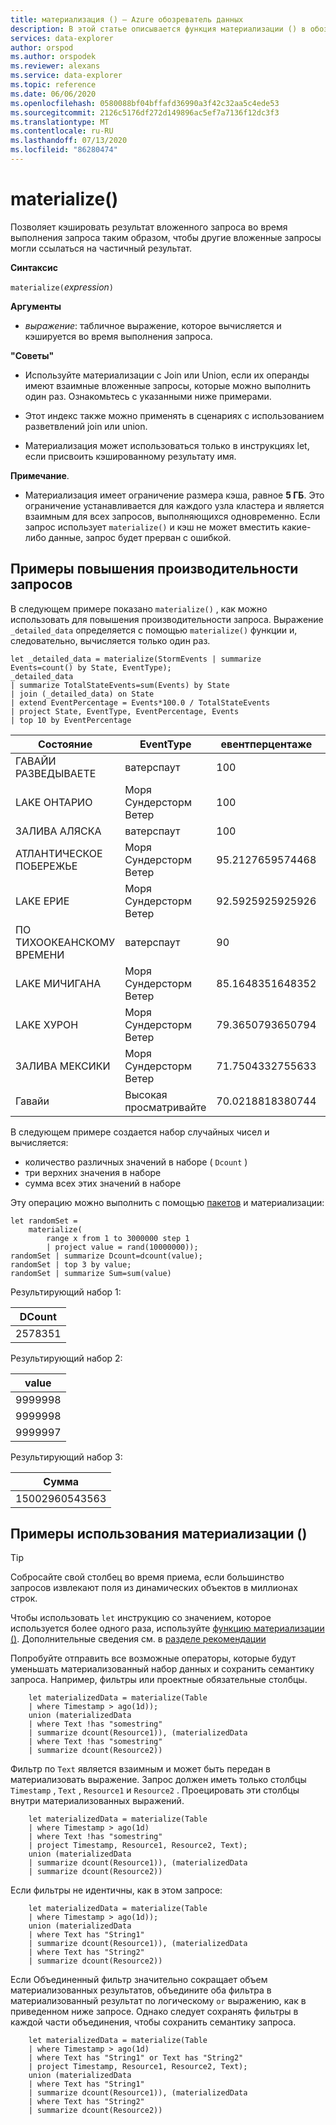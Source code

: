 ```yaml
---
title: материализация () — Azure обозреватель данных
description: В этой статье описывается функция материализации () в обозреватель данных Azure.
services: data-explorer
author: orspod
ms.author: orspodek
ms.reviewer: alexans
ms.service: data-explorer
ms.topic: reference
ms.date: 06/06/2020
ms.openlocfilehash: 0580088bf04bffafd36990a3f42c32aa5c4ede53
ms.sourcegitcommit: 2126c5176df272d149896ac5ef7a7136f12dc3f3
ms.translationtype: MT
ms.contentlocale: ru-RU
ms.lasthandoff: 07/13/2020
ms.locfileid: "86280474"
---
```

# <a name="materialize"></a>materialize()

Позволяет кэшировать результат вложенного запроса во время выполнения запроса таким образом, чтобы другие вложенные запросы могли ссылаться на частичный результат.
 
**Синтаксис**

`materialize(`*expression*`)`

**Аргументы**

* *выражение*: табличное выражение, которое вычисляется и кэшируется во время выполнения запроса.

**"Советы"**

* Используйте материализации с Join или Union, если их операнды имеют взаимные вложенные запросы, которые можно выполнить один раз. Ознакомьтесь с указанными ниже примерами.

* Этот индекс также можно применять в сценариях с использованием разветвлений join или union.

* Материализация может использоваться только в инструкциях let, если присвоить кэшированному результату имя.

**Примечание**.

* Материализация имеет ограничение размера кэша, равное **5 ГБ**. 
  Это ограничение устанавливается для каждого узла кластера и является взаимным для всех запросов, выполняющихся одновременно.
  Если запрос использует `materialize()` и кэш не может вместить какие-либо данные, запрос будет прерван с ошибкой.

## <a name="examples-of-query-performance-improvement"></a>Примеры повышения производительности запросов

В следующем примере показано `materialize()` , как можно использовать для повышения производительности запроса.
Выражение `_detailed_data` определяется с помощью `materialize()` функции и, следовательно, вычисляется только один раз.

<!-- csl: https://help.kusto.windows.net/Samples -->
```kusto
let _detailed_data = materialize(StormEvents | summarize Events=count() by State, EventType);
_detailed_data
| summarize TotalStateEvents=sum(Events) by State
| join (_detailed_data) on State
| extend EventPercentage = Events*100.0 / TotalStateEvents
| project State, EventType, EventPercentage, Events
| top 10 by EventPercentage
```

|Состояние|EventType|евентперцентаже|События|
|---|---|---|---|
|ГАВАЙИ РАЗВЕДЫВАЕТЕ|ватерспаут|100|2|
|LAKE ОНТАРИО|Моря Сундерсторм Ветер|100|8|
|ЗАЛИВА АЛЯСКА|ватерспаут|100|4|
|АТЛАНТИЧЕСКОЕ ПОБЕРЕЖЬЕ|Моря Сундерсторм Ветер|95.2127659574468|179|
|LAKE ЕРИЕ|Моря Сундерсторм Ветер|92.5925925925926|25|
|ПО ТИХООКЕАНСКОМУ ВРЕМЕНИ|ватерспаут|90|9|
|LAKE МИЧИГАНА|Моря Сундерсторм Ветер|85.1648351648352|155|
|LAKE ХУРОН|Моря Сундерсторм Ветер|79.3650793650794|50|
|ЗАЛИВА МЕКСИКИ|Моря Сундерсторм Ветер|71.7504332755633|414|
|Гавайи|Высокая просматривайте|70.0218818380744|320|


В следующем примере создается набор случайных чисел и вычисляется: 
* количество различных значений в наборе ( `Dcount` )
* три верхних значения в наборе 
* сумма всех этих значений в наборе 
 
Эту операцию можно выполнить с помощью [пакетов](batches.md) и материализации:

<!-- csl: https://help.kusto.windows.net/Samples -->
```kusto
let randomSet = 
    materialize(
        range x from 1 to 3000000 step 1
        | project value = rand(10000000));
randomSet | summarize Dcount=dcount(value);
randomSet | top 3 by value;
randomSet | summarize Sum=sum(value)
```

Результирующий набор 1:  

|DCount|
|---|
|2578351|

Результирующий набор 2: 

|value|
|---|
|9999998|
|9999998|
|9999997|

Результирующий набор 3: 

|Сумма|
|---|
|15002960543563|

## <a name="examples-of-using-materialize"></a>Примеры использования материализации ()

> [!TIP]
> Собросайте свой столбец во время приема, если большинство запросов извлекают поля из динамических объектов в миллионах строк.
> 
> Чтобы использовать `let` инструкцию со значением, которое используется более одного раза, используйте [функцию материализации ()](./materializefunction.md).
> Дополнительные сведения см. в [разделе рекомендации](best-practices.md)

Попробуйте отправить все возможные операторы, которые будут уменьшать материализованный набор данных и сохранить семантику запроса. Например, фильтры или проектные обязательные столбцы.

```kusto
    let materializedData = materialize(Table
    | where Timestamp > ago(1d));
    union (materializedData
    | where Text !has "somestring"
    | summarize dcount(Resource1)), (materializedData
    | where Text !has "somestring"
    | summarize dcount(Resource2))
```

Фильтр по `Text` является взаимным и может быть передан в материализовать выражение.
Запрос должен иметь только столбцы `Timestamp` , `Text` , `Resource1` и `Resource2` . Проецировать эти столбцы внутри материализованных выражений.
    
```kusto
    let materializedData = materialize(Table
    | where Timestamp > ago(1d)
    | where Text !has "somestring"
    | project Timestamp, Resource1, Resource2, Text);
    union (materializedData
    | summarize dcount(Resource1)), (materializedData
    | summarize dcount(Resource2))
```
    
Если фильтры не идентичны, как в этом запросе:  

```kusto
    let materializedData = materialize(Table
    | where Timestamp > ago(1d));
    union (materializedData
    | where Text has "String1"
    | summarize dcount(Resource1)), (materializedData
    | where Text has "String2"
    | summarize dcount(Resource2))
 ```

Если Объединенный фильтр значительно сокращает объем материализованных результатов, объедините оба фильтра в материализованный результат по логическому `or` выражению, как в приведенном ниже запросе. Однако следует сохранять фильтры в каждой части объединения, чтобы сохранить семантику запроса.
     
```kusto
    let materializedData = materialize(Table
    | where Timestamp > ago(1d)
    | where Text has "String1" or Text has "String2"
    | project Timestamp, Resource1, Resource2, Text);
    union (materializedData
    | where Text has "String1"
    | summarize dcount(Resource1)), (materializedData
    | where Text has "String2"
    | summarize dcount(Resource2))
```
    
